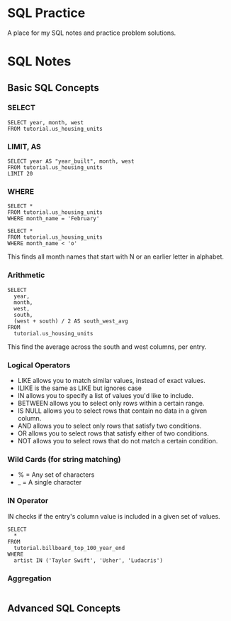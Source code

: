 # SQL Practice
A place for my SQL notes and practice problem solutions.


# SQL Notes

## Basic SQL Concepts

### SELECT
```
SELECT year, month, west
FROM tutorial.us_housing_units
```

### LIMIT, AS
```
SELECT year AS "year_built", month, west
FROM tutorial.us_housing_units
LIMIT 20
```

### WHERE
```
SELECT *
FROM tutorial.us_housing_units
WHERE month_name = 'February'
```

```
SELECT *
FROM tutorial.us_housing_units
WHERE month_name < 'o'
```
This finds all month names that start with N or an earlier letter in alphabet. 

### Arithmetic
```
SELECT
  year,
  month,
  west,
  south,
  (west + south) / 2 AS south_west_avg
FROM
  tutorial.us_housing_units
```
This find the average across the south and west columns, per entry.

### Logical Operators 

- LIKE allows you to match similar values, instead of exact values.
- ILIKE is the same as LIKE but ignores case
- IN allows you to specify a list of values you'd like to include.
- BETWEEN allows you to select only rows within a certain range.
- IS NULL allows you to select rows that contain no data in a given column.
- AND allows you to select only rows that satisfy two conditions.
- OR allows you to select rows that satisfy either of two conditions.
- NOT allows you to select rows that do not match a certain condition.

### Wild Cards (for string matching)

- % = Any set of characters
- _ = A single character

### IN Operator

IN checks if the entry's column value is included in a given set of values.

```
SELECT
  *
FROM
  tutorial.billboard_top_100_year_end
WHERE
  artist IN ('Taylor Swift', 'Usher', 'Ludacris')
```

### Aggregation

```

```

## Advanced SQL Concepts

```

```